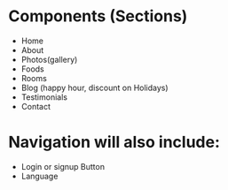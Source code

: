 # Components (Sections)

- Home
- About
- Photos(gallery)
- Foods
- Rooms
- Blog (happy hour, discount on Holidays)
- Testimonials
- Contact

# Navigation will also include:

- Login or signup Button
- Language
